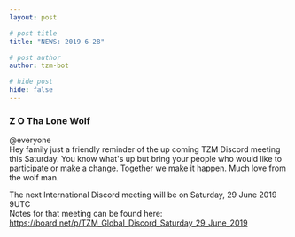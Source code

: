 ```yaml
---
layout: post

# post title
title: "NEWS: 2019-6-28"

# post author
author: tzm-bot

# hide post
hide: false
---
```


### Z O Tha Lone Wolf

@​everyone  
Hey family just a friendly reminder of the up coming TZM Discord meeting this Saturday. You know what's up but bring your people who would like to participate or make a change. Together we make it happen. Much love from the wolf man.  
  
The next International Discord meeting will be on Saturday, 29 June 2019 9UTC   
Notes for that meeting can be found here:  
https://board.net/p/TZM_Global_Discord_Saturday_29_June_2019  


